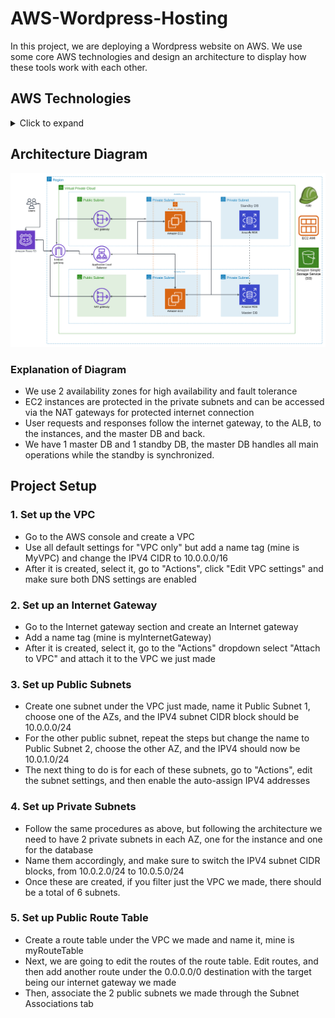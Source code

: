 # AWS-Wordpress-Hosting

In this project, we are deploying a Wordpress website on AWS. We use some core AWS technologies and design an architecture to display how these tools work with each other.

## AWS Technologies
<details>
  <summary>Click to expand</summary>

##
  
  - VPC 
  - EC2 
  - RDS Database
  - Internet Gateway
  - Amazon Route 53
  - NAT Gateway
  - Application Load Balancer
  - Auto Scaling Group
  - S3 Bucket
  - IAM

</details>

## Architecture Diagram

![Architecture](./Architecture_Diagram.png)

### Explanation of Diagram
- We use 2 availability zones for high availability and fault tolerance
- EC2 instances are protected in the private subnets and can be accessed via the NAT gateways for protected internet connection
- User requests and responses follow the internet gateway, to the ALB, to the instances, and the master DB and back.
- We have 1 master DB and 1 standby DB, the master DB handles all main operations while the standby is synchronized.

## Project Setup
### 1. Set up the VPC
  - Go to the AWS console and create a VPC
  - Use all default settings for "VPC only" but add a name tag (mine is MyVPC) and change the IPV4 CIDR to 10.0.0.0/16
  - After it is created, select it, go to "Actions", click "Edit VPC settings" and make sure both DNS settings are enabled
### 2. Set up an Internet Gateway
  - Go to the Internet gateway section and create an Internet gateway
  - Add a name tag (mine is myInternetGateway)
  - After it is created, select it, go to the "Actions" dropdown select "Attach to VPC" and attach it to the VPC we just made
### 3. Set up Public Subnets
  - Create one subnet under the VPC just made, name it Public Subnet 1, choose one of the AZs, and the IPV4 subnet CIDR block should be 10.0.0.0/24
  - For the other public subnet, repeat the steps but change the name to Public Subnet 2, choose the other AZ, and the IPV4 should now be 10.0.1.0/24
  - The next thing to do is for each of these subnets, go to "Actions", edit the subnet settings, and then enable the auto-assign IPV4 addresses
### 4. Set up Private Subnets
  - Follow the same procedures as above, but following the architecture we need to have 2 private subnets in each AZ, one for the instance and one for the database
  - Name them accordingly, and make sure to switch the IPV4 subnet CIDR blocks, from 10.0.2.0/24 to 10.0.5.0/24
  - Once these are created, if you filter just the VPC we made, there should be a total of 6 subnets.
### 5. Set up Public Route Table
  - Create a route table under the VPC we made and name it, mine is myRouteTable
  - Next, we are going to edit the routes of the route table. Edit routes, and then add another route under the 0.0.0.0/0 destination with the target being our internet gateway we made
  - Then, associate the 2 public subnets we made through the Subnet Associations tab

